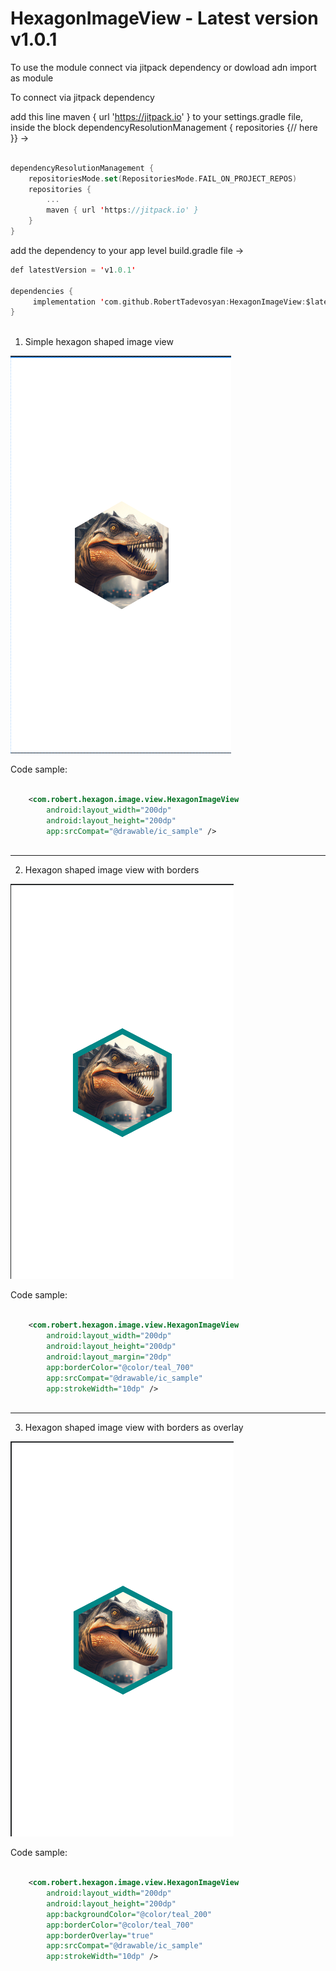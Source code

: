 # HexagonImageView  - Latest version v1.0.1

To use the module connect via jitpack dependency or dowload adn import as module

To connect via jitpack dependency

add this line  maven { url 'https://jitpack.io' } to your settings.gradle file, inside the block dependencyResolutionManagement { repositories {// here }} ->

```Kotlin

dependencyResolutionManagement {
    repositoriesMode.set(RepositoriesMode.FAIL_ON_PROJECT_REPOS)
    repositories {
        ...
        maven { url 'https://jitpack.io' }
    }
}

```

add the dependency to your app level build.gradle file -> 

```Kotlin
def latestVersion = 'v1.0.1'

dependencies {
     implementation 'com.github.RobertTadevosyan:HexagonImageView:$latestVersion'
}
    
```    

1) Simple hexagon shaped image view

![Simple hexagon shaped image view](https://raw.githubusercontent.com/RobertTadevosyan/HexagonImageView/master/one.png)

Code sample:
```XML

    <com.robert.hexagon.image.view.HexagonImageView
        android:layout_width="200dp"
        android:layout_height="200dp"
        app:srcCompat="@drawable/ic_sample" />
        
```


------------------------------------------------------------------------------------------------------------------------------------


2) Hexagon shaped image view with borders

![Hexagon shaped image view with borders](https://raw.githubusercontent.com/RobertTadevosyan/HexagonImageView/master/two.png)

Code sample:
```XML

    <com.robert.hexagon.image.view.HexagonImageView
        android:layout_width="200dp"
        android:layout_height="200dp"
        android:layout_margin="20dp"
        app:borderColor="@color/teal_700"
        app:srcCompat="@drawable/ic_sample"
        app:strokeWidth="10dp" />
        
```




------------------------------------------------------------------------------------------------------------------------------------


3) Hexagon shaped image view with borders as overlay

![Hexagon shaped image view with borders as overlay](https://raw.githubusercontent.com/RobertTadevosyan/HexagonImageView/master/three.png)

Code sample:
```XML

    <com.robert.hexagon.image.view.HexagonImageView
        android:layout_width="200dp"
        android:layout_height="200dp"
        app:backgroundColor="@color/teal_200"
        app:borderColor="@color/teal_700"
        app:borderOverlay="true"
        app:srcCompat="@drawable/ic_sample"
        app:strokeWidth="10dp" />
        
```


